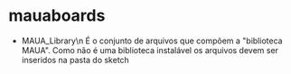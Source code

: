 # mauaboards

- MAUA_Library\n
 É o conjunto de arquivos que compõem a "biblioteca MAUA". Como não é uma biblioteca instalável os arquivos devem ser inseridos na pasta do sketch 
